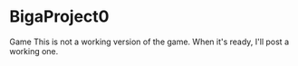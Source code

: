 # BigaProject0
Game
This is not a working version of the game. When it's ready, I'll post a working one.